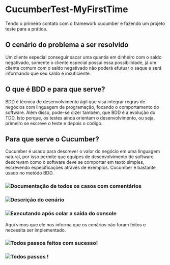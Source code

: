 # CucumberTest-MyFirstTime
Tendo o primeiro contato com o framework cucumber e fazendo um projeto teste para a prática.

## O cenário do problema a ser resolvido ##
Um cliente especial conseguir sacar uma quantia em dinheiro com o saldo negativado, somente o cliente especial possui essa possibilidade, já um cliente comum com o saldo
negativado não poderá efutuar o saque e será informando que seu saldo é insuficiente.

## O que é BDD e para que serve? ##
BDD é técnica de desenvolvimento ágil que visa integrar regras de negócios com linguagem de programação, focando o comportamento do software. Além disso, pode-se dizer 
também, que BDD é a evolução do TDD. Isto porque, os testes ainda orientam o desenvolvimento, ou seja, primeiro se escreve o teste e depois o código.

## Para que serve o Cucumber? ##
Cucumber é usado para descrever o valor do negócio em uma linguagem natural, por isso permite que equipes de desenvolvimento de software descrevam como o software deve
se comportar em texto simples, escrevendo especificações através de exemplos. Cocumber é bastante usado no metódo BDD.

### ![Documentação de todos os casos com comentários](https://media.discordapp.net/attachments/895889200270946347/1038185764950905043/image.png?width=713&height=468) ###

### ![Descrição do cenário](https://media.discordapp.net/attachments/895889200270946347/1038184666357841980/image.png?width=960&height=337) ###

### ![Executando após colar a saída do console](https://media.discordapp.net/attachments/895889200270946347/1038186969269813278/image.png?width=960&height=147) ###
Aqui vimos que ele nos informa que os cenários não foram feitos e necessita ser implementado.

### ![Todos passos feitos com sucesso!](https://media.discordapp.net/attachments/895889200270946347/1038186337687310357/image.png?width=960&height=237) ###

### ![Todos passos !](https://media.discordapp.net/attachments/895889200270946347/1038186337687310357/image.png?width=960&height=237) ###



